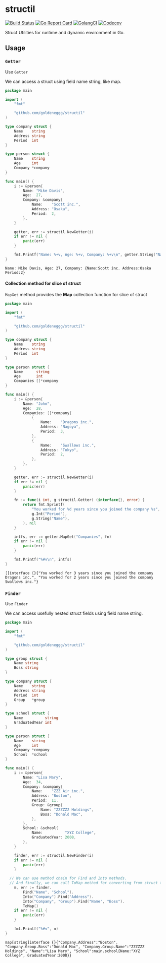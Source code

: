 # structil

[![Build Status](https://travis-ci.org/goldeneggg/structil.svg?branch=master)](https://travis-ci.org/goldeneggg/structil)
[![Go Report Card](https://goreportcard.com/badge/github.com/goldeneggg/structil)](https://goreportcard.com/report/github.com/goldeneggg/structil)
[![GolangCI](https://golangci.com/badges/github.com/goldeneggg/gat.svg)](https://golangci.com/r/github.com/goldeneggg/structil)
[![Codecov](https://codecov.io/github/goldeneggg/structil/coverage.svg?branch=master)](https://codecov.io/github/goldeneggg/structil?branch=master)

Struct Utilities for runtime and dynamic environment in Go.

## Usage

### `Getter`
Use `Getter`

We can access a struct using field name string, like map.

```go
package main

import (
	"fmt"

	"github.com/goldeneggg/structil"
)

type company struct {
	Name    string
	Address string
	Period  int
}

type person struct {
	Name    string
	Age     int
	Company *company
}

func main() {
	i := &person{
		Name: "Mike Davis",
		Age:  27,
		Company: &company{
			Name:    "Scott inc.",
			Address: "Osaka",
			Period:  2,
		},
	}

	getter, err := structil.NewGetter(i)
	if err != nil {
		panic(err)
	}

	fmt.Printf("Name: %+v, Age: %+v, Company: %+v\n", getter.String("Name"), getter.Int("Age"), getter.Get("Company"))
}
```
```
Name: Mike Davis, Age: 27, Company: {Name:Scott inc. Address:Osaka Period:2}
```

#### Collection method for slice of struct
`MapGet` method provides the __Map__ collection function for slice of struct

```go
package main

import (
	"fmt"

	"github.com/goldeneggg/structil"
)

type company struct {
	Name    string
	Address string
	Period  int
}

type person struct {
	Name      string
	Age       int
	Companies []*company
}

func main() {
	i := &person{
		Name: "John",
		Age:  28,
		Companies: []*company{
			{
				Name:    "Dragons inc.",
				Address: "Nagoya",
				Period:  3,
			},
			{
				Name:    "Swallows inc.",
				Address: "Tokyo",
				Period:  2,
			},
		},
	}

	getter, err := structil.NewGetter(i)
	if err != nil {
		panic(err)
	}

	fn := func(i int, g structil.Getter) (interface{}, error) {
		return fmt.Sprintf(
			"You worked for %d years since you joined the company %s",
			g.Int("Period"),
			g.String("Name"),
		), nil
	}

	intfs, err := getter.MapGet("Companies", fn)
	if err != nil {
		panic(err)
	}

	fmt.Printf("%#v\n", intfs)
}
```
```
[]interface {}{"You worked for 3 years since you joined the company Dragons inc.", "You worked for 2 years since you joined the company Swallows inc."}
```

### `Finder`
Use `Finder`

We can access usefully nested struct fields using field name string.

```go
package main

import (
	"fmt"

	"github.com/goldeneggg/structil"
)

type group struct {
	Name string
	Boss string
}

type company struct {
	Name    string
	Address string
	Period  int
	Group   *group
}

type school struct {
	Name          string
	GraduatedYear int
}

type person struct {
	Name    string
	Age     int
	Company *company
	School  *school
}

func main() {
	i := &person{
		Name: "Lisa Mary",
		Age:  34,
		Company: &company{
			Name:    "ZZZ Air inc.",
			Address: "Boston",
			Period:  11,
			Group: &group{
				Name: "ZZZZZZ Holdings",
				Boss: "Donald Mac",
			},
		},
		School: &school{
			Name:          "XYZ College",
			GraduatedYear: 2008,
		},
	}

	finder, err := structil.NewFinder(i)
	if err != nil {
		panic(err)
	}

  // We can use method chain for Find and Into methods.
  // And finally, we can call ToMap method for converting from struct to map.
	m, err := finder.
		Find("Name", "School").
		Into("Company").Find("Address").
		Into("Company", "Group").Find("Name", "Boss").
		ToMap()
	if err != nil {
		panic(err)
	}

	fmt.Printf("%#v", m)
}
```
```
map[string]interface {}{"Company.Address":"Boston", "Company.Group.Boss":"Donald Mac", "Company.Group.Name":"ZZZZZZ Holdings", "Name":"Lisa Mary", "School":main.school{Name:"XYZ College", GraduatedYear:2008}}
```
